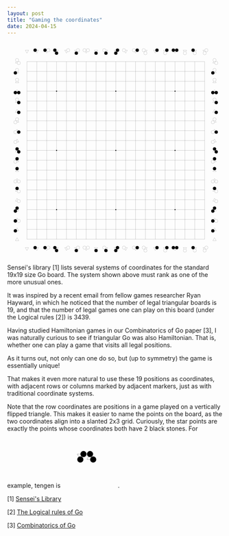 ```yaml
---
layout: post
title: "Gaming the coordinates"
date: 2024-04-15
---
```


<svg width="700" height="700" viewbox = "0 0 2800 2800" xmlns="http://www.w3.org/2000/svg">
<line x1="256" y1="256" x2="2560" y2="256" style="stroke:black;"/>
<line x1="256" y1="384" x2="2560" y2="384" style="stroke:black;"/>
<line x1="256" y1="512" x2="2560" y2="512" style="stroke:black;"/>
<line x1="256" y1="640" x2="2560" y2="640" style="stroke:black;"/>
<line x1="256" y1="768" x2="2560" y2="768" style="stroke:black;"/>
<line x1="256" y1="896" x2="2560" y2="896" style="stroke:black;"/>
<line x1="256" y1="1024" x2="2560" y2="1024" style="stroke:black;"/>
<line x1="256" y1="1152" x2="2560" y2="1152" style="stroke:black;"/>
<line x1="256" y1="1280" x2="2560" y2="1280" style="stroke:black;"/>
<line x1="256" y1="1408" x2="2560" y2="1408" style="stroke:black;"/>
<line x1="256" y1="1536" x2="2560" y2="1536" style="stroke:black;"/>
<line x1="256" y1="1664" x2="2560" y2="1664" style="stroke:black;"/>
<line x1="256" y1="1792" x2="2560" y2="1792" style="stroke:black;"/>
<line x1="256" y1="1920" x2="2560" y2="1920" style="stroke:black;"/>
<line x1="256" y1="2048" x2="2560" y2="2048" style="stroke:black;"/>
<line x1="256" y1="2176" x2="2560" y2="2176" style="stroke:black;"/>
<line x1="256" y1="2304" x2="2560" y2="2304" style="stroke:black;"/>
<line x1="256" y1="2432" x2="2560" y2="2432" style="stroke:black;"/>
<line x1="256" y1="2560" x2="2560" y2="2560" style="stroke:black;"/>
<line x1="256" y1="256" x2="256" y2="2560" style="stroke:black;"/>
<line x1="384" y1="256" x2="384" y2="2560" style="stroke:black;"/>
<line x1="512" y1="256" x2="512" y2="2560" style="stroke:black;"/>
<line x1="640" y1="256" x2="640" y2="2560" style="stroke:black;"/>
<line x1="768" y1="256" x2="768" y2="2560" style="stroke:black;"/>
<line x1="896" y1="256" x2="896" y2="2560" style="stroke:black;"/>
<line x1="1024" y1="256" x2="1024" y2="2560" style="stroke:black;"/>
<line x1="1152" y1="256" x2="1152" y2="2560" style="stroke:black;"/>
<line x1="1280" y1="256" x2="1280" y2="2560" style="stroke:black;"/>
<line x1="1408" y1="256" x2="1408" y2="2560" style="stroke:black;"/>
<line x1="1536" y1="256" x2="1536" y2="2560" style="stroke:black;"/>
<line x1="1664" y1="256" x2="1664" y2="2560" style="stroke:black;"/>
<line x1="1792" y1="256" x2="1792" y2="2560" style="stroke:black;"/>
<line x1="1920" y1="256" x2="1920" y2="2560" style="stroke:black;"/>
<line x1="2048" y1="256" x2="2048" y2="2560" style="stroke:black;"/>
<line x1="2176" y1="256" x2="2176" y2="2560" style="stroke:black;"/>
<line x1="2304" y1="256" x2="2304" y2="2560" style="stroke:black;"/>
<line x1="2432" y1="256" x2="2432" y2="2560" style="stroke:black;"/>
<line x1="2560" y1="256" x2="2560" y2="2560" style="stroke:black;"/>
<circle cx="640" cy="640" r="7" fill="black"/>
<circle cx="1408" cy="640" r="7" fill="black"/>
<circle cx="2176" cy="640" r="7" fill="black"/>
<circle cx="640" cy="1408" r="7" fill="black"/>
<circle cx="1408" cy="1408" r="7" fill="black"/>
<circle cx="2176" cy="1408" r="7" fill="black"/>
<circle cx="640" cy="2176" r="7" fill="black"/>
<circle cx="1408" cy="2176" r="7" fill="black"/>
<circle cx="2176" cy="2176" r="7" fill="black"/>
<polygon points="234,109 278,109 256,147" style="fill:white;stroke:black"/>
<circle cx="234" cy="109" r="0" stroke="black" fill="white"/>
<circle cx="278" cy="109" r="0" stroke="black" fill="white"/>
<circle cx="256" cy="147" r="0" stroke="black" fill="white"/>
<polygon points="234,2669 278,2669 256,2707" style="fill:white;stroke:black"/>
<circle cx="234" cy="2669" r="0" stroke="black" fill="white"/>
<circle cx="278" cy="2669" r="0" stroke="black" fill="white"/>
<circle cx="256" cy="2707" r="0" stroke="black" fill="white"/>
<polygon points="362,109 406,109 384,147" style="fill:white;stroke:black"/>
<circle cx="362" cy="109" r="21" stroke="black" fill="black"/>
<circle cx="406" cy="109" r="0" stroke="black" fill="white"/>
<circle cx="384" cy="147" r="0" stroke="black" fill="white"/>
<polygon points="362,2669 406,2669 384,2707" style="fill:white;stroke:black"/>
<circle cx="362" cy="2669" r="21" stroke="black" fill="black"/>
<circle cx="406" cy="2669" r="0" stroke="black" fill="white"/>
<circle cx="384" cy="2707" r="0" stroke="black" fill="white"/>
<polygon points="490,109 534,109 512,147" style="fill:white;stroke:black"/>
<circle cx="490" cy="109" r="21" stroke="black" fill="black"/>
<circle cx="534" cy="109" r="21" stroke="black" fill="white"/>
<circle cx="512" cy="147" r="0" stroke="black" fill="white"/>
<polygon points="490,2669 534,2669 512,2707" style="fill:white;stroke:black"/>
<circle cx="490" cy="2669" r="21" stroke="black" fill="black"/>
<circle cx="534" cy="2669" r="21" stroke="black" fill="white"/>
<circle cx="512" cy="2707" r="0" stroke="black" fill="white"/>
<polygon points="618,109 662,109 640,147" style="fill:white;stroke:black"/>
<circle cx="618" cy="109" r="21" stroke="black" fill="black"/>
<circle cx="662" cy="109" r="0" stroke="black" fill="white"/>
<circle cx="640" cy="147" r="21" stroke="black" fill="black"/>
<polygon points="618,2669 662,2669 640,2707" style="fill:white;stroke:black"/>
<circle cx="618" cy="2669" r="21" stroke="black" fill="black"/>
<circle cx="662" cy="2669" r="0" stroke="black" fill="white"/>
<circle cx="640" cy="2707" r="21" stroke="black" fill="black"/>
<polygon points="746,109 790,109 768,147" style="fill:white;stroke:black"/>
<circle cx="746" cy="109" r="0" stroke="black" fill="white"/>
<circle cx="790" cy="109" r="21" stroke="black" fill="white"/>
<circle cx="768" cy="147" r="0" stroke="black" fill="white"/>
<polygon points="746,2669 790,2669 768,2707" style="fill:white;stroke:black"/>
<circle cx="746" cy="2669" r="0" stroke="black" fill="white"/>
<circle cx="790" cy="2669" r="21" stroke="black" fill="white"/>
<circle cx="768" cy="2707" r="0" stroke="black" fill="white"/>
<polygon points="874,109 918,109 896,147" style="fill:white;stroke:black"/>
<circle cx="874" cy="109" r="0" stroke="black" fill="white"/>
<circle cx="918" cy="109" r="21" stroke="black" fill="white"/>
<circle cx="896" cy="147" r="21" stroke="black" fill="black"/>
<polygon points="874,2669 918,2669 896,2707" style="fill:white;stroke:black"/>
<circle cx="874" cy="2669" r="0" stroke="black" fill="white"/>
<circle cx="918" cy="2669" r="21" stroke="black" fill="white"/>
<circle cx="896" cy="2707" r="21" stroke="black" fill="black"/>
<polygon points="1002,109 1046,109 1024,147" style="fill:white;stroke:black"/>
<circle cx="1002" cy="109" r="21" stroke="black" fill="white"/>
<circle cx="1046" cy="109" r="21" stroke="black" fill="white"/>
<circle cx="1024" cy="147" r="0" stroke="black" fill="white"/>
<polygon points="1002,2669 1046,2669 1024,2707" style="fill:white;stroke:black"/>
<circle cx="1002" cy="2669" r="21" stroke="black" fill="white"/>
<circle cx="1046" cy="2669" r="21" stroke="black" fill="white"/>
<circle cx="1024" cy="2707" r="0" stroke="black" fill="white"/>
<polygon points="1130,109 1174,109 1152,147" style="fill:white;stroke:black"/>
<circle cx="1130" cy="109" r="0" stroke="black" fill="white"/>
<circle cx="1174" cy="109" r="0" stroke="black" fill="white"/>
<circle cx="1152" cy="147" r="21" stroke="black" fill="black"/>
<polygon points="1130,2669 1174,2669 1152,2707" style="fill:white;stroke:black"/>
<circle cx="1130" cy="2669" r="0" stroke="black" fill="white"/>
<circle cx="1174" cy="2669" r="0" stroke="black" fill="white"/>
<circle cx="1152" cy="2707" r="21" stroke="black" fill="black"/>
<polygon points="1258,109 1302,109 1280,147" style="fill:white;stroke:black"/>
<circle cx="1258" cy="109" r="21" stroke="black" fill="white"/>
<circle cx="1302" cy="109" r="0" stroke="black" fill="white"/>
<circle cx="1280" cy="147" r="21" stroke="black" fill="black"/>
<polygon points="1258,2669 1302,2669 1280,2707" style="fill:white;stroke:black"/>
<circle cx="1258" cy="2669" r="21" stroke="black" fill="white"/>
<circle cx="1302" cy="2669" r="0" stroke="black" fill="white"/>
<circle cx="1280" cy="2707" r="21" stroke="black" fill="black"/>
<polygon points="1386,109 1430,109 1408,147" style="fill:white;stroke:black"/>
<circle cx="1386" cy="109" r="0" stroke="black" fill="white"/>
<circle cx="1430" cy="109" r="21" stroke="black" fill="black"/>
<circle cx="1408" cy="147" r="21" stroke="black" fill="black"/>
<polygon points="1386,2669 1430,2669 1408,2707" style="fill:white;stroke:black"/>
<circle cx="1386" cy="2669" r="0" stroke="black" fill="white"/>
<circle cx="1430" cy="2669" r="21" stroke="black" fill="black"/>
<circle cx="1408" cy="2707" r="21" stroke="black" fill="black"/>
<polygon points="1514,109 1558,109 1536,147" style="fill:white;stroke:black"/>
<circle cx="1514" cy="109" r="21" stroke="black" fill="white"/>
<circle cx="1558" cy="109" r="0" stroke="black" fill="white"/>
<circle cx="1536" cy="147" r="0" stroke="black" fill="white"/>
<polygon points="1514,2669 1558,2669 1536,2707" style="fill:white;stroke:black"/>
<circle cx="1514" cy="2669" r="21" stroke="black" fill="white"/>
<circle cx="1558" cy="2669" r="0" stroke="black" fill="white"/>
<circle cx="1536" cy="2707" r="0" stroke="black" fill="white"/>
<polygon points="1642,109 1686,109 1664,147" style="fill:white;stroke:black"/>
<circle cx="1642" cy="109" r="21" stroke="black" fill="white"/>
<circle cx="1686" cy="109" r="21" stroke="black" fill="black"/>
<circle cx="1664" cy="147" r="0" stroke="black" fill="white"/>
<polygon points="1642,2669 1686,2669 1664,2707" style="fill:white;stroke:black"/>
<circle cx="1642" cy="2669" r="21" stroke="black" fill="white"/>
<circle cx="1686" cy="2669" r="21" stroke="black" fill="black"/>
<circle cx="1664" cy="2707" r="0" stroke="black" fill="white"/>
<polygon points="1770,109 1814,109 1792,147" style="fill:white;stroke:black"/>
<circle cx="1770" cy="109" r="21" stroke="black" fill="white"/>
<circle cx="1814" cy="109" r="0" stroke="black" fill="white"/>
<circle cx="1792" cy="147" r="21" stroke="black" fill="white"/>
<polygon points="1770,2669 1814,2669 1792,2707" style="fill:white;stroke:black"/>
<circle cx="1770" cy="2669" r="21" stroke="black" fill="white"/>
<circle cx="1814" cy="2669" r="0" stroke="black" fill="white"/>
<circle cx="1792" cy="2707" r="21" stroke="black" fill="white"/>
<polygon points="1898,109 1942,109 1920,147" style="fill:white;stroke:black"/>
<circle cx="1898" cy="109" r="0" stroke="black" fill="white"/>
<circle cx="1942" cy="109" r="21" stroke="black" fill="black"/>
<circle cx="1920" cy="147" r="0" stroke="black" fill="white"/>
<polygon points="1898,2669 1942,2669 1920,2707" style="fill:white;stroke:black"/>
<circle cx="1898" cy="2669" r="0" stroke="black" fill="white"/>
<circle cx="1942" cy="2669" r="21" stroke="black" fill="black"/>
<circle cx="1920" cy="2707" r="0" stroke="black" fill="white"/>
<polygon points="2026,109 2070,109 2048,147" style="fill:white;stroke:black"/>
<circle cx="2026" cy="109" r="0" stroke="black" fill="white"/>
<circle cx="2070" cy="109" r="21" stroke="black" fill="black"/>
<circle cx="2048" cy="147" r="21" stroke="black" fill="white"/>
<polygon points="2026,2669 2070,2669 2048,2707" style="fill:white;stroke:black"/>
<circle cx="2026" cy="2669" r="0" stroke="black" fill="white"/>
<circle cx="2070" cy="2669" r="21" stroke="black" fill="black"/>
<circle cx="2048" cy="2707" r="21" stroke="black" fill="white"/>
<polygon points="2154,109 2198,109 2176,147" style="fill:white;stroke:black"/>
<circle cx="2154" cy="109" r="21" stroke="black" fill="black"/>
<circle cx="2198" cy="109" r="21" stroke="black" fill="black"/>
<circle cx="2176" cy="147" r="0" stroke="black" fill="white"/>
<polygon points="2154,2669 2198,2669 2176,2707" style="fill:white;stroke:black"/>
<circle cx="2154" cy="2669" r="21" stroke="black" fill="black"/>
<circle cx="2198" cy="2669" r="21" stroke="black" fill="black"/>
<circle cx="2176" cy="2707" r="0" stroke="black" fill="white"/>
<polygon points="2282,109 2326,109 2304,147" style="fill:white;stroke:black"/>
<circle cx="2282" cy="109" r="0" stroke="black" fill="white"/>
<circle cx="2326" cy="109" r="0" stroke="black" fill="white"/>
<circle cx="2304" cy="147" r="21" stroke="black" fill="white"/>
<polygon points="2282,2669 2326,2669 2304,2707" style="fill:white;stroke:black"/>
<circle cx="2282" cy="2669" r="0" stroke="black" fill="white"/>
<circle cx="2326" cy="2669" r="0" stroke="black" fill="white"/>
<circle cx="2304" cy="2707" r="21" stroke="black" fill="white"/>
<polygon points="2410,109 2454,109 2432,147" style="fill:white;stroke:black"/>
<circle cx="2410" cy="109" r="21" stroke="black" fill="black"/>
<circle cx="2454" cy="109" r="0" stroke="black" fill="white"/>
<circle cx="2432" cy="147" r="21" stroke="black" fill="white"/>
<polygon points="2410,2669 2454,2669 2432,2707" style="fill:white;stroke:black"/>
<circle cx="2410" cy="2669" r="21" stroke="black" fill="black"/>
<circle cx="2454" cy="2669" r="0" stroke="black" fill="white"/>
<circle cx="2432" cy="2707" r="21" stroke="black" fill="white"/>
<polygon points="2538,109 2582,109 2560,147" style="fill:white;stroke:black"/>
<circle cx="2538" cy="109" r="0" stroke="black" fill="white"/>
<circle cx="2582" cy="109" r="21" stroke="black" fill="white"/>
<circle cx="2560" cy="147" r="21" stroke="black" fill="white"/>
<polygon points="2538,2669 2582,2669 2560,2707" style="fill:white;stroke:black"/>
<circle cx="2538" cy="2669" r="0" stroke="black" fill="white"/>
<circle cx="2582" cy="2669" r="21" stroke="black" fill="white"/>
<circle cx="2560" cy="2707" r="21" stroke="black" fill="white"/>
<polygon points="106,2579 150,2579 128,2541" style="fill:white;stroke:black"/>
<circle cx="106" cy="2579" r="0" stroke="black" fill="white"/>
<circle cx="150" cy="2579" r="0" stroke="black" fill="white"/>
<circle cx="128" cy="2541" r="0" stroke="black" fill="white"/>
<polygon points="2666,2579 2710,2579 2688,2541" style="fill:white;stroke:black"/>
<circle cx="2666" cy="2579" r="0" stroke="black" fill="white"/>
<circle cx="2710" cy="2579" r="0" stroke="black" fill="white"/>
<circle cx="2688" cy="2541" r="0" stroke="black" fill="white"/>
<polygon points="106,2451 150,2451 128,2413" style="fill:white;stroke:black"/>
<circle cx="106" cy="2451" r="21" stroke="black" fill="black"/>
<circle cx="150" cy="2451" r="0" stroke="black" fill="white"/>
<circle cx="128" cy="2413" r="0" stroke="black" fill="white"/>
<polygon points="2666,2451 2710,2451 2688,2413" style="fill:white;stroke:black"/>
<circle cx="2666" cy="2451" r="21" stroke="black" fill="black"/>
<circle cx="2710" cy="2451" r="0" stroke="black" fill="white"/>
<circle cx="2688" cy="2413" r="0" stroke="black" fill="white"/>
<polygon points="106,2323 150,2323 128,2285" style="fill:white;stroke:black"/>
<circle cx="106" cy="2323" r="21" stroke="black" fill="black"/>
<circle cx="150" cy="2323" r="21" stroke="black" fill="white"/>
<circle cx="128" cy="2285" r="0" stroke="black" fill="white"/>
<polygon points="2666,2323 2710,2323 2688,2285" style="fill:white;stroke:black"/>
<circle cx="2666" cy="2323" r="21" stroke="black" fill="black"/>
<circle cx="2710" cy="2323" r="21" stroke="black" fill="white"/>
<circle cx="2688" cy="2285" r="0" stroke="black" fill="white"/>
<polygon points="106,2195 150,2195 128,2157" style="fill:white;stroke:black"/>
<circle cx="106" cy="2195" r="21" stroke="black" fill="black"/>
<circle cx="150" cy="2195" r="0" stroke="black" fill="white"/>
<circle cx="128" cy="2157" r="21" stroke="black" fill="black"/>
<polygon points="2666,2195 2710,2195 2688,2157" style="fill:white;stroke:black"/>
<circle cx="2666" cy="2195" r="21" stroke="black" fill="black"/>
<circle cx="2710" cy="2195" r="0" stroke="black" fill="white"/>
<circle cx="2688" cy="2157" r="21" stroke="black" fill="black"/>
<polygon points="106,2067 150,2067 128,2029" style="fill:white;stroke:black"/>
<circle cx="106" cy="2067" r="0" stroke="black" fill="white"/>
<circle cx="150" cy="2067" r="21" stroke="black" fill="white"/>
<circle cx="128" cy="2029" r="0" stroke="black" fill="white"/>
<polygon points="2666,2067 2710,2067 2688,2029" style="fill:white;stroke:black"/>
<circle cx="2666" cy="2067" r="0" stroke="black" fill="white"/>
<circle cx="2710" cy="2067" r="21" stroke="black" fill="white"/>
<circle cx="2688" cy="2029" r="0" stroke="black" fill="white"/>
<polygon points="106,1939 150,1939 128,1901" style="fill:white;stroke:black"/>
<circle cx="106" cy="1939" r="0" stroke="black" fill="white"/>
<circle cx="150" cy="1939" r="21" stroke="black" fill="white"/>
<circle cx="128" cy="1901" r="21" stroke="black" fill="black"/>
<polygon points="2666,1939 2710,1939 2688,1901" style="fill:white;stroke:black"/>
<circle cx="2666" cy="1939" r="0" stroke="black" fill="white"/>
<circle cx="2710" cy="1939" r="21" stroke="black" fill="white"/>
<circle cx="2688" cy="1901" r="21" stroke="black" fill="black"/>
<polygon points="106,1811 150,1811 128,1773" style="fill:white;stroke:black"/>
<circle cx="106" cy="1811" r="21" stroke="black" fill="white"/>
<circle cx="150" cy="1811" r="21" stroke="black" fill="white"/>
<circle cx="128" cy="1773" r="0" stroke="black" fill="white"/>
<polygon points="2666,1811 2710,1811 2688,1773" style="fill:white;stroke:black"/>
<circle cx="2666" cy="1811" r="21" stroke="black" fill="white"/>
<circle cx="2710" cy="1811" r="21" stroke="black" fill="white"/>
<circle cx="2688" cy="1773" r="0" stroke="black" fill="white"/>
<polygon points="106,1683 150,1683 128,1645" style="fill:white;stroke:black"/>
<circle cx="106" cy="1683" r="0" stroke="black" fill="white"/>
<circle cx="150" cy="1683" r="0" stroke="black" fill="white"/>
<circle cx="128" cy="1645" r="21" stroke="black" fill="black"/>
<polygon points="2666,1683 2710,1683 2688,1645" style="fill:white;stroke:black"/>
<circle cx="2666" cy="1683" r="0" stroke="black" fill="white"/>
<circle cx="2710" cy="1683" r="0" stroke="black" fill="white"/>
<circle cx="2688" cy="1645" r="21" stroke="black" fill="black"/>
<polygon points="106,1555 150,1555 128,1517" style="fill:white;stroke:black"/>
<circle cx="106" cy="1555" r="21" stroke="black" fill="white"/>
<circle cx="150" cy="1555" r="0" stroke="black" fill="white"/>
<circle cx="128" cy="1517" r="21" stroke="black" fill="black"/>
<polygon points="2666,1555 2710,1555 2688,1517" style="fill:white;stroke:black"/>
<circle cx="2666" cy="1555" r="21" stroke="black" fill="white"/>
<circle cx="2710" cy="1555" r="0" stroke="black" fill="white"/>
<circle cx="2688" cy="1517" r="21" stroke="black" fill="black"/>
<polygon points="106,1427 150,1427 128,1389" style="fill:white;stroke:black"/>
<circle cx="106" cy="1427" r="0" stroke="black" fill="white"/>
<circle cx="150" cy="1427" r="21" stroke="black" fill="black"/>
<circle cx="128" cy="1389" r="21" stroke="black" fill="black"/>
<polygon points="2666,1427 2710,1427 2688,1389" style="fill:white;stroke:black"/>
<circle cx="2666" cy="1427" r="0" stroke="black" fill="white"/>
<circle cx="2710" cy="1427" r="21" stroke="black" fill="black"/>
<circle cx="2688" cy="1389" r="21" stroke="black" fill="black"/>
<polygon points="106,1299 150,1299 128,1261" style="fill:white;stroke:black"/>
<circle cx="106" cy="1299" r="21" stroke="black" fill="white"/>
<circle cx="150" cy="1299" r="0" stroke="black" fill="white"/>
<circle cx="128" cy="1261" r="0" stroke="black" fill="white"/>
<polygon points="2666,1299 2710,1299 2688,1261" style="fill:white;stroke:black"/>
<circle cx="2666" cy="1299" r="21" stroke="black" fill="white"/>
<circle cx="2710" cy="1299" r="0" stroke="black" fill="white"/>
<circle cx="2688" cy="1261" r="0" stroke="black" fill="white"/>
<polygon points="106,1171 150,1171 128,1133" style="fill:white;stroke:black"/>
<circle cx="106" cy="1171" r="21" stroke="black" fill="white"/>
<circle cx="150" cy="1171" r="21" stroke="black" fill="black"/>
<circle cx="128" cy="1133" r="0" stroke="black" fill="white"/>
<polygon points="2666,1171 2710,1171 2688,1133" style="fill:white;stroke:black"/>
<circle cx="2666" cy="1171" r="21" stroke="black" fill="white"/>
<circle cx="2710" cy="1171" r="21" stroke="black" fill="black"/>
<circle cx="2688" cy="1133" r="0" stroke="black" fill="white"/>
<polygon points="106,1043 150,1043 128,1005" style="fill:white;stroke:black"/>
<circle cx="106" cy="1043" r="21" stroke="black" fill="white"/>
<circle cx="150" cy="1043" r="0" stroke="black" fill="white"/>
<circle cx="128" cy="1005" r="21" stroke="black" fill="white"/>
<polygon points="2666,1043 2710,1043 2688,1005" style="fill:white;stroke:black"/>
<circle cx="2666" cy="1043" r="21" stroke="black" fill="white"/>
<circle cx="2710" cy="1043" r="0" stroke="black" fill="white"/>
<circle cx="2688" cy="1005" r="21" stroke="black" fill="white"/>
<polygon points="106,915 150,915 128,877" style="fill:white;stroke:black"/>
<circle cx="106" cy="915" r="0" stroke="black" fill="white"/>
<circle cx="150" cy="915" r="21" stroke="black" fill="black"/>
<circle cx="128" cy="877" r="0" stroke="black" fill="white"/>
<polygon points="2666,915 2710,915 2688,877" style="fill:white;stroke:black"/>
<circle cx="2666" cy="915" r="0" stroke="black" fill="white"/>
<circle cx="2710" cy="915" r="21" stroke="black" fill="black"/>
<circle cx="2688" cy="877" r="0" stroke="black" fill="white"/>
<polygon points="106,787 150,787 128,749" style="fill:white;stroke:black"/>
<circle cx="106" cy="787" r="0" stroke="black" fill="white"/>
<circle cx="150" cy="787" r="21" stroke="black" fill="black"/>
<circle cx="128" cy="749" r="21" stroke="black" fill="white"/>
<polygon points="2666,787 2710,787 2688,749" style="fill:white;stroke:black"/>
<circle cx="2666" cy="787" r="0" stroke="black" fill="white"/>
<circle cx="2710" cy="787" r="21" stroke="black" fill="black"/>
<circle cx="2688" cy="749" r="21" stroke="black" fill="white"/>
<polygon points="106,659 150,659 128,621" style="fill:white;stroke:black"/>
<circle cx="106" cy="659" r="21" stroke="black" fill="black"/>
<circle cx="150" cy="659" r="21" stroke="black" fill="black"/>
<circle cx="128" cy="621" r="0" stroke="black" fill="white"/>
<polygon points="2666,659 2710,659 2688,621" style="fill:white;stroke:black"/>
<circle cx="2666" cy="659" r="21" stroke="black" fill="black"/>
<circle cx="2710" cy="659" r="21" stroke="black" fill="black"/>
<circle cx="2688" cy="621" r="0" stroke="black" fill="white"/>
<polygon points="106,531 150,531 128,493" style="fill:white;stroke:black"/>
<circle cx="106" cy="531" r="0" stroke="black" fill="white"/>
<circle cx="150" cy="531" r="0" stroke="black" fill="white"/>
<circle cx="128" cy="493" r="21" stroke="black" fill="white"/>
<polygon points="2666,531 2710,531 2688,493" style="fill:white;stroke:black"/>
<circle cx="2666" cy="531" r="0" stroke="black" fill="white"/>
<circle cx="2710" cy="531" r="0" stroke="black" fill="white"/>
<circle cx="2688" cy="493" r="21" stroke="black" fill="white"/>
<polygon points="106,403 150,403 128,365" style="fill:white;stroke:black"/>
<circle cx="106" cy="403" r="21" stroke="black" fill="black"/>
<circle cx="150" cy="403" r="0" stroke="black" fill="white"/>
<circle cx="128" cy="365" r="21" stroke="black" fill="white"/>
<polygon points="2666,403 2710,403 2688,365" style="fill:white;stroke:black"/>
<circle cx="2666" cy="403" r="21" stroke="black" fill="black"/>
<circle cx="2710" cy="403" r="0" stroke="black" fill="white"/>
<circle cx="2688" cy="365" r="21" stroke="black" fill="white"/>
<polygon points="106,275 150,275 128,237" style="fill:white;stroke:black"/>
<circle cx="106" cy="275" r="0" stroke="black" fill="white"/>
<circle cx="150" cy="275" r="21" stroke="black" fill="white"/>
<circle cx="128" cy="237" r="21" stroke="black" fill="white"/>
<polygon points="2666,275 2710,275 2688,237" style="fill:white;stroke:black"/>
<circle cx="2666" cy="275" r="0" stroke="black" fill="white"/>
<circle cx="2710" cy="275" r="21" stroke="black" fill="white"/>
<circle cx="2688" cy="237" r="21" stroke="black" fill="white"/>
</svg>

Sensei's library [1] lists several systems of coordinates for the standard 19x19 size Go board.
The system shown above must rank as one of the more unusual ones.

It was inspired by a recent email from fellow games researcher Ryan Hayward, in which he noticed
that the number of legal triangular boards is 19, and that the number of legal games one can
play on this board (under the Logical rules [2]) is 3439.

Having studied Hamiltonian games in our Combinatorics of Go paper [3], I was naturally curious to see
if triangular Go was also Hamiltonian. That is, whether one can play a game that visits all legal positions.

As it turns out, not only can one do so, but (up to symmetry) the game is essentially unique!

That makes it even more natural to use these 19 positions as coordinates, with adjacent rows or columns marked by adjacent markers, just as with traditional coordinate systems.

Note that the row coordinates are positions in a game played on a vertically flipped triangle. This makes it easier to name the points on the board, as the two coordinates align into a slanted 2x3 grid. Curiously, the star points are exactly the points whose coordinates both have 2 black stones. For example, tengen is 
<svg width="130" height="130" viewbox = "0 0 390 300" xmlns="http://www.w3.org/2000/svg">
<polygon points="106,109 150,109 128,147" style="fill:white;stroke:black"/>
<circle cx="106" cy="109" r="0" stroke="black" fill="white"/>
<circle cx="150" cy="109" r="21" stroke="black" fill="black"/>
<circle cx="128" cy="147" r="21" stroke="black" fill="black"/>
<polygon points="174,147 218,147 196,109" style="fill:white;stroke:black"/>
<circle cx="174" cy="147" r="0" stroke="black" fill="white"/>
<circle cx="218" cy="147" r="21" stroke="black" fill="black"/>
<circle cx="196" cy="109" r="21" stroke="black" fill="black"/>
</svg>.

[1] [Sensei's Library](https://senseis.xmp.net/?Coordinates)

[2] [The Logical rules of Go](https://tromp.github.io/go.html)

[3] [Combinatorics of Go](https://tromp.github.io/go/gostate.pdf)
